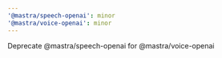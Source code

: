 ```yaml
---
'@mastra/speech-openai': minor
'@mastra/voice-openai': minor
---
```


Deprecate @mastra/speech-openai for @mastra/voice-openai
